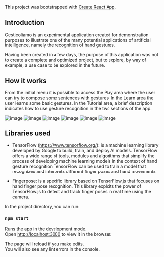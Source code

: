 This project was bootstrapped with [Create React App](https://github.com/facebook/create-react-app).

## Introduction

Gesticoliamo is an experimental application created for demonstration purposes to illustrate one of the many potential applications of artificial intelligence, namely the recognition of hand gestures.

Having been created in a few days, the purpose of this application was not to create a complete and optimized project, but to explore, by way of example, a use case to be explored in the future.

## How it works

From the initial menu it is possible to access the Play area where the user can try to compose some sentences with gestures. In the Learn area the user learns some basic gestures. In the Tutorial area, a brief description indicates how to use gesture recognition in the two sections of the app.

![image](https://github.com/StonesCutter/Gesticol-IA-mo/assets/56195722/3a9489a1-a9b4-4832-be88-8bc6af04bc82)
![image](https://github.com/StonesCutter/Gesticol-IA-mo/assets/56195722/9ea3cd1a-e779-4827-9aa6-cbd673fa9860)
![image](https://github.com/StonesCutter/Gesticol-IA-mo/assets/56195722/ce373859-f24a-4762-91ea-6290dc5335f3)
![image](https://github.com/StonesCutter/Gesticol-IA-mo/assets/56195722/8ca9130a-09d0-42a7-b105-54ea5f402595)
![image](https://github.com/StonesCutter/Gesticol-IA-mo/assets/56195722/0f1c7499-3551-4826-afb1-85b10c6a53ad)
![image](https://github.com/StonesCutter/Gesticol-IA-mo/assets/56195722/2bebfb2d-7159-4900-8045-079027b7b43a)



## Libraries used

- TensorFlow (https://www.tensorflow.org/):  is a machine learning library developed by Google to build, train, and deploy AI models. TensorFlow offers a wide range of tools, modules and algorithms that simplify the process of developing machine learning models
In the context of hand gesture recognition TensorFlow can be used to train a model that recognizes and interprets different finger poses and hand movements

- Fingerpose: is a specific library based on TensorFlow.js that focuses on hand finger pose recognition. This library exploits the power of TensorFlow.js to detect and track finger poses in real time using the camera.


In the project directory, you can run:

### `npm start`

Runs the app in the development mode.<br />
Open [http://localhost:3000](http://localhost:3000) to view it in the browser.

The page will reload if you make edits.<br />
You will also see any lint errors in the console.



